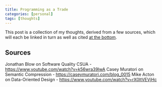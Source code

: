 ```yaml
---
title: Programming as a Trade
categories: [personal]
tags: [thoughts]
---
```

This post is a collection of my thoughts, derived from a few sources, which will
each be linked in turn as well as cited [at the bottom](#bibliography).

<a name="bibliography" id="bibliobgraphy"></a>
## Sources
Jonathan Blow on Software Quality CSUA - https://www.youtube.com/watch?v=k56wra39lwA
Casey Muratori on Semantic Compression - https://caseymuratori.com/blog_0015
Mike Acton on Data-Oriented Design - https://www.youtube.com/watch?v=rX0ItVEVjHc

